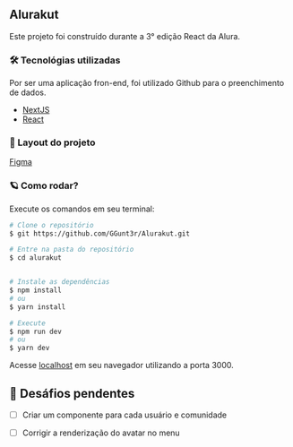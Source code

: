 ## Alurakut

Este projeto foi construído durante a 3° edição React da Alura.


### 🛠 Tecnológias utilizadas
Por ser uma aplicação fron-end, foi utilizado Github para o preenchimento de dados.
- [NextJS](https://nextjs.org/)
- [React](https://pt-br.reactjs.org/)

### :art: Layout do projeto

[Figma](https://www.figma.com/file/xHF0n0qxiE2rqjqAILiBUB/Alurakut?node-id=58%3A0)

### 🪐 Como rodar?
Execute os comandos em seu terminal: 
```bash
# Clone o repositório
$ git https://github.com/GGunt3r/Alurakut.git

# Entre na pasta do repositório
$ cd alurakut


# Instale as dependências
$ npm install
# ou
$ yarn install

# Execute
$ npm run dev
# ou
$ yarn dev
```

Acesse [localhost](http://localhost:3000) em seu navegador utilizando a porta 3000.

## 🔨 Desáfios pendentes
- [ ] Criar um componente para cada usuário e comunidade
- [ ] Corrigir a renderização do avatar no menu


